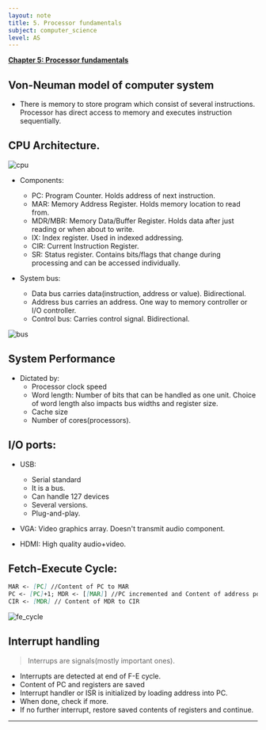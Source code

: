 ```yaml
---
layout: note
title: 5. Processor fundamentals
subject: computer_science
level: AS
---
```

<u><b>Chapter 5: Processor fundamentals</b></u>

## Von-Neuman model of computer system

- There is memory to store program which consist of several instructions. Processor has direct access to memory and executes instruction sequentially.

## CPU Architecture.

![cpu](../img/cpu.png)

- Components:
    - PC: Program Counter. Holds address of next instruction.
    - MAR: Memory Address Register.  Holds memory location to read from.
    - MDR/MBR: Memory Data/Buffer Register. Holds data after just reading or when about to write.
    - IX: Index register. Used in indexed addressing.
    - CIR: Current Instruction Register.
    - SR: Status register. Contains bits/flags that change during processing and can be accessed individually.

- System bus:
    - Data bus carries data(instruction, address or value). Bidirectional.
    - Address bus carries an address. One way to memory controller or I/O controller.
    - Control bus: Carries control signal. Bidirectional.

![bus](../img/bus.png)

## System Performance

- Dictated by:
    - Processor clock speed
    - Word length: Number of bits that can be handled as one unit. Choice of word length also impacts bus widths and register size.
    - Cache size
    - Number of cores(processors).

## I/O ports:

- USB:
    - Serial standard
    - It is a bus.
    - Can handle 127 devices
    - Several versions.
    - Plug-and-play.

- VGA: Video graphics array. Doesn't transmit audio component.
- HDMI: High quality audio+video.

## Fetch-Execute Cycle:

```markdown
MAR <- [PC] //Content of PC to MAR
PC <- [PC]+1; MDR <- [[MAR]] //PC incremented and Content of address pointed by MAR is transferred to MDR. Simultaneously.
CIR <- [MDR] // Content of MDR to CIR
```

![fe_cycle](../img/fe_cycle.png)

## Interrupt handling

> Interrups are signals(mostly important ones).

- Interrupts are detected at end of F-E cycle.
- Content of PC and registers are saved
- Interrupt handler or ISR is initialized by loading address into PC.
- When done, check if more.
- If no further interrupt, restore saved contents of registers and continue.

---